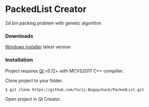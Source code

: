 # PackedList Creator

2d bin packing problem with genetic algorithm

### Downloads
[Windows installer](https://drive.google.com/file/d/1LxgendnjAw56zoulc4ChjjDuOkDRkRJa/view?usp=sharing) latest version
### Installation

Project requires [Qt](https://www.qt.io/) v5.12+ with MCVS2017 C++ compiller.

Clone project to your folder.

```sh
$ git clone https://github.com/Yurij-Bugaychuck/PackedList.git
```

Open project in Qt Creator.
